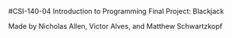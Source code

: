 #CSI-140-04 Introduction to Programming Final Project: Blackjack


Made by Nicholas Allen, Victor Alves, and Matthew Schwartzkopf
